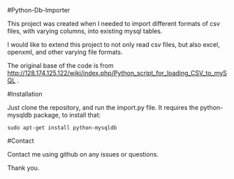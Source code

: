 #Python-Db-Importer

This project was created when I needed to import different formats of csv files,
with varying columns, into existing mysql tables.

I would like to extend this project to not only read csv files, but also excel,
openxml, and other varying file formats.

The original base of the code is from http://128.174.125.122/wiki/index.php/Python_script_for_loading_CSV_to_mySQL .

#Installation

Just clone the repository, and run the import.py file.
It requires the python-mysqldb package, to install that:

`sudo apt-get install python-mysqldb`

#Contact

Contact me using github on any issues or questions.

Thank you.